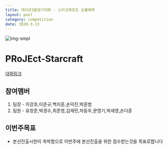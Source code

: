 ```yaml
---
title: 데이콘3월정기대회 - 스타크래프트 승률예측
layout: post
category: competition
date: 2020-3-13
---
```


![img-smpl](https://i.ytimg.com/vi/i2MphoAC1uQ/maxresdefault.jpg)

# PRoJEct-Starcraft



[대회링크](https://dacon.io/competitions/official/235583/overview/)

## 참여맴버

1. 팀장 - 이강호,이준규,백지훈,손덕진,박훈범
2. 팀원 - 유창준,박경수,최준영,김재민,차동우,문영기,박세영,손다훈

## 이번주목표

* 본선진출시한이 촉박함으로 이번주에 본선진출을 위한 점수받는것을 목표로합니다
